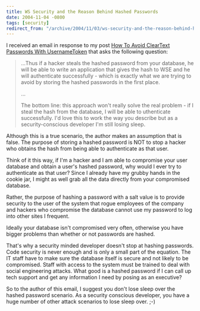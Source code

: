 ```yaml
---
title: WS Security and the Reason Behind Hashed Passwords
date: 2004-11-04 -0800
tags: [security]
redirect_from: "/archive/2004/11/03/ws-security-and-the-reason-behind-hashed-passwords.aspx/"
---
```


I received an email in response to my post [How To Avoid ClearText
Passwords With
UsernameToken](https://haacked.com/archive/2004/09/09/1177.aspx) that
asks the following question:

> ...Thus if a hacker steals the hashed password from your database, he
> will be able to write an application that gives the hash to WSE and he
> will authenticate successfully - which is exactly what we are trying
> to avoid by storing the hashed passwords in the first place.  
>  
> ... 
>  
>  The bottom line: this approach won't really solve the real problem -
> if I steal the hash from the database, I will be able to uthenticate
> successfully. I'd love this to work the way you describe but as a
> security-conscious developer I'm still losing sleep.

Although this is a true scenario, the author makes an assumption that is
false. The purpose of storing a hashed password is NOT to stop a hacker
who obtains the hash from being able to authenticate as that user.

Think of it this way, if I'm a hacker and I am able to compromise your
user database and obtain a user's hashed password, why would I ever try
to authenticate as that user? Since I already have my grubby hands in
the cookie jar, I might as well grab all the data directly from your
compromised database.

Rather, the purpose of hashing a password with a salt value is to
provide security to the user of the system that rogue employees of the
company and hackers who compromise the database cannot use my password
to log into other sites I frequent.

Ideally your database isn't compromised very often, otherwise you have
bigger problems than whether or not passwords are hashed.

That's why a security minded developer doesn't stop at hashing
passwords. Code security is never enough and is only a small part of the
equation. The IT staff have to make sure the database itself is secure
and not likely to be compromised. Staff with access to the system must
be trained to deal with social engineering attacks. What good is a
hashed password if I can call up tech support and get any information I
need by posing as an executive?

So to the author of this email, I suggest you don't lose sleep over the
hashed password scenario. As a security conscious developer, you have a
huge number of other attack scenarios to lose sleep over. ;-)

